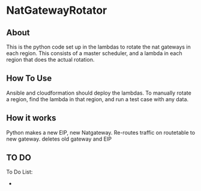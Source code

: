 # NatGatewayRotator 

## About
This is the python code set up in the lambdas to rotate the nat gateways in each region. This consists of a master scheduler, and a lambda in each region that does the actual rotation. 

## How To Use
Ansible and cloudformation should deploy the lambdas. To manually rotate a region, find the lambda in that region, and run a test case with any data. 

## How it works
Python makes a new EIP, new Natgateway. Re-routes traffic on routetable to new gateway. deletes old gateway and EIP

## TO DO

To Do List:

-
